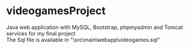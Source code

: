 # videogamesProject
Java web application with MySQL, Bootstrap, phpmyadmin and Tomcat services for my final project<br>
The Sql file is available in "\src\main\webapp\videogames.sql"
